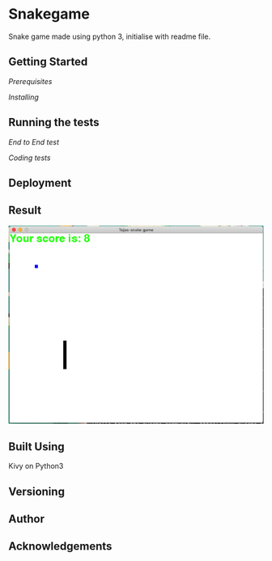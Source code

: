 # Snakegame
Snake game made using python 3, initialise with readme file.

## Getting Started

_Prerequisites_

_Installing_

## Running the tests

_End to End test_

_Coding tests_

## Deployment

## Result

![](game_screenshot.png)

## Built Using
Kivy on Python3
## Versioning

## Author

## Acknowledgements

